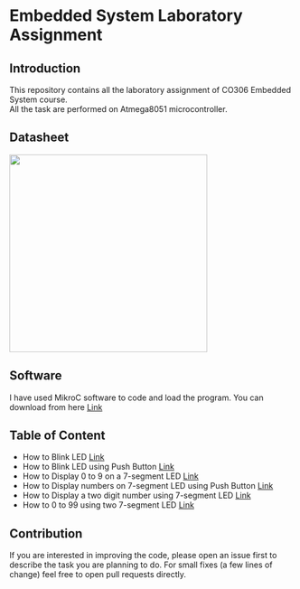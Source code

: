 # Embedded System Laboratory Assignment

## Introduction
This repository contains all the laboratory assignment of CO306 Embedded System course.  
All the task are performed on Atmega8051 microcontroller.

## Datasheet
<img src="http://www.zseries.in/embedded%20lab/8051%20microcontroller/pictures/8051%20pin%20diagram.png" width="350"/>

## Software
I have used MikroC software to code and load the program. You can download from here [Link](https://www.majorsoftwares.com/2018/03/mikroc-pro-720-for-pic-2018-full.html)

## Table of Content
* How to Blink LED [Link](https://github.com/rajatsharma369007/Embedded_system/tree/master/Led_blinking)
* How to Blink LED using Push Button [Link](https://github.com/rajatsharma369007/Embedded_system/tree/master/Led_on_off_Push_button)
* How to Display 0 to 9 on a 7-segment LED [Link](https://github.com/rajatsharma369007/Embedded_system/tree/master/7_segment_led)
* How to Display numbers on 7-segment LED using Push Button [Link](https://github.com/rajatsharma369007/Embedded_system/blob/master/7_segment_push_button/7_segment_push.c)
* How to Display a two digit number using 7-segment LED [Link](https://github.com/rajatsharma369007/Embedded_system/blob/master/7_segment_two_digit_number_oneParticularNumber/two_7_segment.c)
* How to 0 to 99 using two 7-segment LED [Link](https://github.com/rajatsharma369007/Embedded_system/blob/master/7_segment_two_digit_number_0_to_99/two_7segment_00_99.c)



## Contribution
If you are interested in improving the code, please open an issue first to describe the task you are planning to do. For small fixes (a few lines of change) feel free to open pull requests directly.

